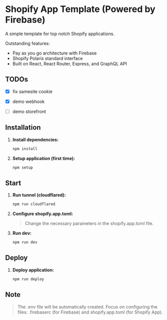 # Shopify App Template (Powered by Firebase)

A simple template for top notch Shopify applications.

Outstanding features:

* Pay as you go architecture with Firebase
* Shopify Polaris standard interface
* Built on React, React Router, Express, and GraphQL API

## TODOs

- [x] fix samesite cookie
- [x] demo webhook
- [ ] demo storefront


## Installation

1. **Install dependencies:**
   ```bash
   npm install
   ```
2. **Setup application (first time):**
   ```bash
   npm setup
   ```

## Start

1. **Run tunnel (cloudflared):**
   ```bash
   npm run cloudflared
   ```
2. **Configure shopify.app.toml:**
   > Change the necessary parameters in the shopify.app.toml file.
3. **Run dev:**
   ```bash
   npm run dev
   ```

## Deploy

1. **Deploy application:**
   ```bash
   npm run deploy
   ```

## Note

> The .env file will be automatically created. Focus on configuring the files: .firebaserc (for Firebase) and shopify.app.toml (for Shopify App).
